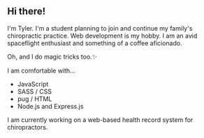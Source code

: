## Hi there!
I'm Tyler. I'm a student planning to join and continue my family's chiropractic practice. 
Web development is my hobby. I am an avid spaceflight enthusiast and something of a coffee aficionado. 

Oh, and I do magic tricks too.✨

I am comfortable with...
* JavaScript
* SASS / CSS
* pug / HTML
* Node.js and Express.js

I am currently working on a web-based health record system for chiropractors.
